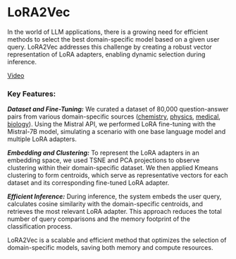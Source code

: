 # LoRA2Vec

In the world of LLM applications, there is a growing need for efficient methods to select the best domain-specific model based on a given user query. LoRA2Vec addresses this challenge by creating a robust vector representation of LoRA adapters, enabling dynamic selection during inference.

[Video](https://drive.google.com/file/d/1_ezLCqZLoYmUbmmqW0WhmunvuN9FuuG5/view?usp=sharing)

### Key Features:

***Dataset and Fine-Tuning:*** We curated a dataset of 80,000 question-answer pairs from various domain-specific sources ([chemistry](https://huggingface.co/datasets/camel-ai/chemistry), [physics](https://huggingface.co/datasets/camel-ai/physics
), [medical](https://huggingface.co/datasets/keivalya/MedQuad-MedicalQnADataset
), [biology](https://huggingface.co/datasets/camel-ai/biology
)). Using the Mistral API, we performed LoRA fine-tuning with the Mistral-7B model, simulating a scenario with one base language model and multiple LoRA adapters.

***Embedding and Clustering:*** To represent the LoRA adapters in an embedding space, we used TSNE and PCA projections to observe clustering within their domain-specific dataset. We then applied Kmeans clustering to form centroids, which serve as representative vectors for each dataset and its corresponding fine-tuned LoRA adapter.

***Efficient Inference:*** During inference, the system embeds the user query, calculates cosine similarity with the domain-specific centroids, and retrieves the most relevant LoRA adapter. This approach reduces the total number of query comparisons and the memory footprint of the classification process.

LoRA2Vec is a scalable and efficient method that optimizes the selection of domain-specific models, saving both memory and compute resources.
